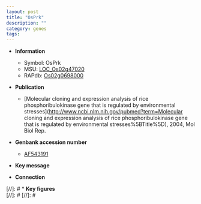 ```yaml
---
layout: post
title: "OsPrk"
description: ""
category: genes
tags: 
---
```


* **Information**  
    + Symbol: OsPrk  
    + MSU: [LOC_Os02g47020](http://rice.plantbiology.msu.edu/cgi-bin/ORF_infopage.cgi?orf=LOC_Os02g47020)  
    + RAPdb: [Os02g0698000](http://rapdb.dna.affrc.go.jp/viewer/gbrowse_details/irgsp1?name=Os02g0698000)  

* **Publication**  
    + [Molecular cloning and expression analysis of rice phosphoribulokinase gene that is regulated by environmental stresses](http://www.ncbi.nlm.nih.gov/pubmed?term=Molecular cloning and expression analysis of rice phosphoribulokinase gene that is regulated by environmental stresses%5BTitle%5D), 2004, Mol Biol Rep.

* **Genbank accession number**  
    + [AF543191](http://www.ncbi.nlm.nih.gov/nuccore/AF543191)

* **Key message**  

* **Connection**  

[//]: # * **Key figures**  
[//]: # 
[//]: # 
